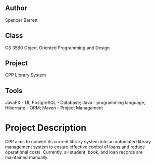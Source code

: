 ## Author
Spencer Barrett

## Class
CS 3560 Object Oriented Programming and Design


## Project
CPP Library System

## Tools
JavaFX - UI; PostgreSQL - Database; Java - programming language; Hibernate - ORM; Maven - Project Management

# Project Description
CPP aims to convert its current library system into an automated library management system to ensure effective control of loans and reduce operational costs. Currently, all student, book, and loan records are maintained manually.